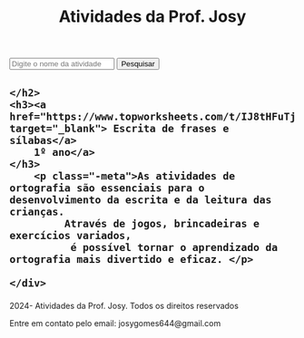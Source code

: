 <!DOCTYPE html>
<html lang="pt-br">
<head>
    <meta charset="UTF-8">
    <meta name="viewport" content="width=device-width, initial-scale=1.0">
    <link rel="stylesheet" href="style.css">
    <title>Atividades da Prof. Josy</title>
</head>
<body>
    <header>
        <h1>Atividades da Prof. Josy</h1>
    </header>
<main>
    <section>
    <input type="text" placeholder="Digite o nome da atividade">
    <button>
        Pesquisar
    </button>
</section>
<section class="resultados-pesquisa">
    <div class="item-resultado">
        <h2>
        <a href="index.html" target="_blank"> 
        </a>
        
    </h2>
    <h3><a href="https://www.topworksheets.com/t/IJ8tHFuTjO7" target="_blank"> Escrita de frases e sílabas</a> 
        1º ano</a>
    </h3>
        <p class="-meta">As atividades de ortografia são essenciais para o desenvolvimento da escrita e da leitura das crianças.
             Através de jogos, brincadeiras e exercícios variados,
              é possível tornar o aprendizado da ortografia mais divertido e eficaz. </p>
              
    </div>
   
</section>
</main>
<footer>
    <p>2024- Atividades da Prof. Josy. Todos os direitos reservados</p>
    <p>Entre em contato pelo email: josygomes644@gmail.com</p>
</footer>

</body>
</html>
